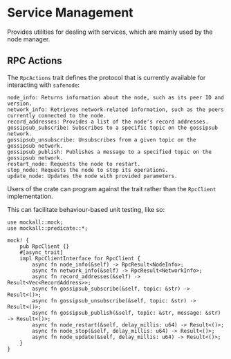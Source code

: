 # Service Management

Provides utilities for dealing with services, which are mainly used by the node manager.

## RPC Actions

The `RpcActions` trait defines the protocol that is currently available for interacting with `safenode`:
```
node_info: Returns information about the node, such as its peer ID and version.
network_info: Retrieves network-related information, such as the peers currently connected to the node.
record_addresses: Provides a list of the node's record addresses.
gossipsub_subscribe: Subscribes to a specific topic on the gossipsub network.
gossipsub_unsubscribe: Unsubscribes from a given topic on the gossipsub network.
gossipsub_publish: Publishes a message to a specified topic on the gossipsub network.
restart_node: Requests the node to restart.
stop_node: Requests the node to stop its operations.
update_node: Updates the node with provided parameters.
```

Users of the crate can program against the trait rather than the `RpcClient` implementation.

This can facilitate behaviour-based unit testing, like so:
```
use mockall::mock;
use mockall::predicate::*;

mock! {
    pub RpcClient {}
    #[async_trait]
    impl RpcClientInterface for RpcClient {
        async fn node_info(&self) -> RpcResult<NodeInfo>;
        async fn network_info(&self) -> RpcResult<NetworkInfo>;
        async fn record_addresses(&self) -> Result<Vec<RecordAddress>>;
        async fn gossipsub_subscribe(&self, topic: &str) -> Result<()>;
        async fn gossipsub_unsubscribe(&self, topic: &str) -> Result<()>;
        async fn gossipsub_publish(&self, topic: &str, message: &str) -> Result<()>;
        async fn node_restart(&self, delay_millis: u64) -> Result<()>;
        async fn node_stop(&self, delay_millis: u64) -> Result<()>;
        async fn node_update(&self, delay_millis: u64) -> Result<()>;
    }
}
```
